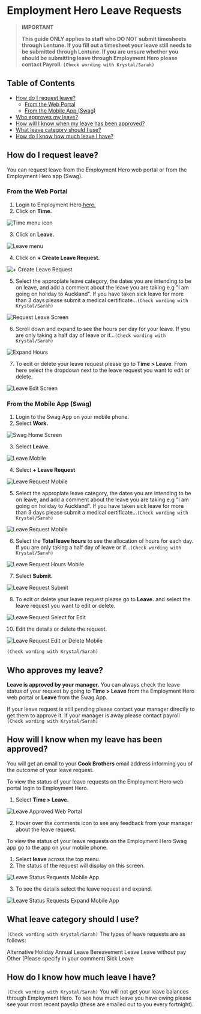 # Employment Hero Leave Requests

>**IMPORTANT**
>
>**This guide ONLY applies to staff who DO NOT submit timesheets through Lentune. If you fill out a timesheet your leave still needs to be submitted through Lentune. If you are unsure whether you should be submitting leave through Employment Hero please contact Payroll. `(Check wording with Krystal/Sarah)`**

## Table of Contents 
- [How do I request leave?](#item-one)
  - [From the Web Portal](#item-one-one)
  - [From the Mobile App (Swag)](#item-one-two)
- [Who approves my leave?](#item-two)
- [How will I know when my leave has been approved?](#item-two)
- [What leave category should I use?](#item-three)
- [How do I know how much leave I have?](#item-three)

 <!-- headings -->
 <a id="item-one"></a>
 ## How do I request leave?

You can request leave from the Employment Hero web portal or from the Employment Hero app (Swag). 

 <a id="item-one-one"></a>
### From the Web Portal

1. Login to Employment Hero[ here.](https://secure.employmenthero.com/users/sign_in?ref=)
2. Click on **Time.**
   
![Time menu icon](https://github.com/cookbrothersconstruction/documentation/blob/main/images/Time%20Icon.png)

3. Click on **Leave.**

![Leave menu](https://github.com/cookbrothersconstruction/documentation/blob/main/images/Leave%20Menu.png)

4. Click on **+ Create Leave Request.**

![+ Create Leave Request](https://github.com/cookbrothersconstruction/documentation/blob/main/images/My%20leave%20requests%20screen.png)  

5. Select the appropiate leave category, the dates you are intending to be on leave, and add a comment about the leave you are taking e.g "I am going on holiday to Auckland". If you have taken sick leave for more than 3 days please submit a medical certificate...`(Check wording with Krystal/Sarah)`

![Request Leave Screen](https://github.com/cookbrothersconstruction/documentation/blob/main/images/request%20leave.png) 

6. Scroll down and expand to see the hours per day for your leave. If you are only taking a half day of leave or if...`(Check wording with Krystal/Sarah)`

![Expand Hours](https://github.com/cookbrothersconstruction/documentation/blob/main/images/Expand%20leave%20details.png)  

7. To edit or delete your leave request please go to **Time > Leave**. From here select the dropdown next to the leave request you want to edit or delete.

![Leave Edit Screen](https://github.com/cookbrothersconstruction/documentation/blob/main/ehimages/Leave%20menu%202.png) 

 <a id="item-one-one"></a>
### From the Mobile App (Swag)

1. Login to the Swag App on your mobile phone.
2. Select **Work.**

![Swag Home Screen](https://github.com/cookbrothersconstruction/documentation/blob/main/ehimages/1000000867.jpg) 

3. Select **Leave.**

![Leave Mobile](https://github.com/cookbrothersconstruction/documentation/blob/main/ehimages/1000000868.jpg) 

4. Select **+ Leave Request**

![Leave Request Mobile](https://github.com/cookbrothersconstruction/documentation/blob/main/ehimages/1000000869.jpg) 

5. Select the appropiate leave category, the dates you are intending to be on leave, and add a comment about the leave you are taking e.g "I am going on holiday to Auckland". If you have taken sick leave for more than 3 days please submit a medical certificate...`(Check wording with Krystal/Sarah)`
   
![Leave Request Mobile](https://github.com/cookbrothersconstruction/documentation/blob/main/ehimages/1000000870.jpg) 

6. Select the **Total leave hours** to see the allocation of hours for each day. If you are only taking a half day of leave or if...`(Check wording with Krystal/Sarah)`

![Leave Request Hours Mobile](https://github.com/cookbrothersconstruction/documentation/blob/main/ehimages/1000000871.jpg) 

7. Select **Submit.**

![Leave Request Submit](https://github.com/cookbrothersconstruction/documentation/blob/main/ehimages/1000000872.jpg) 

8. To edit or delete your leave request please go to **Leave.** and select the leave request you want to edit or delete.
   
![Leave Request Select for Edit](https://github.com/cookbrothersconstruction/documentation/blob/main/ehimages/1000000869.jpg) 

10. Edit the details or delete the request.
    
![Leave Request Edit or Delete Mobile](https://github.com/cookbrothersconstruction/documentation/blob/main/ehimages/1000000875.jpg) 

 <a id="item-one"></a>
 `(Check wording with Krystal/Sarah)`
 ## Who approves my leave?

 **Leave is approved by your manager.** You can always check the leave status of your request by going to **Time > Leave** from the Employment Hero web portal or **Leave** from the Swag App. 
 
 If your leave request is still pending please contact your manager directly to get them to approve it. If your manager is away please contact payroll `(Check wording with Krystal/Sarah)`

 <a id="item-one"></a>
 ## How will I know when my leave has been approved?

You will get an email to your **Cook Brothers** email address informing you of the outcome of your leave request. 

To view the status of your leave requests on the Employment Hero web portal login to Employment Hero. 

1. Select **Time > Leave.**

![Leave Approved Web Portal](https://github.com/cookbrothersconstruction/documentation/blob/main/ehimages/Approved%20leave%20requests.png) 

2. Hover over the comments icon to see any feedback from your manager about the leave request.

To view the status of your leave requests on the Employment Hero Swag app go to the app on your mobile phone. 

1. Select **leave** across the top menu.
2. The status of the request will display on this screen. 

![Leave Status Requests Mobile App](https://github.com/cookbrothersconstruction/documentation/blob/main/ehimages/1000000879.jpg) 

3. To see the details select the leave request and expand.

![Leave Status Requests Expand Mobile App](https://github.com/cookbrothersconstruction/documentation/blob/main/ehimages/1000000880.jpg) 

 <a id="item-one"></a>
 ## What leave category should I use?
 `(Check wording with Krystal/Sarah)`
The types of leave requests are as follows:
 
Alternative Holiday 
Annual Leave
Bereavement Leave
Leave without pay
Other (Please specify in your comment)
Sick Leave

 <a id="item-one"></a>
 ## How do I know how much leave I have?
 
 `(Check wording with Krystal/Sarah)`
 You will not get your leave balances through Employment Hero. To see how much leave you have owing please see your most recent payslip (these are emailed out to you every fortnight).








